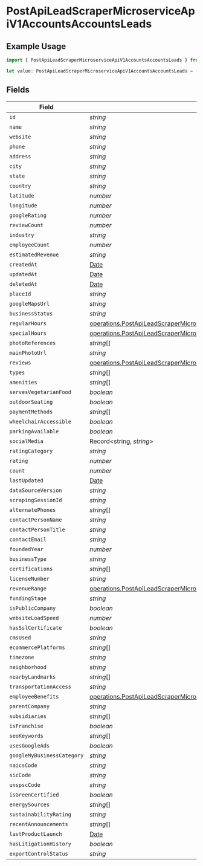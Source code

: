# PostApiLeadScraperMicroserviceApiV1AccountsAccountsLeads

## Example Usage

```typescript
import { PostApiLeadScraperMicroserviceApiV1AccountsAccountsLeads } from "oppulence-backend-sdk/models/operations";

let value: PostApiLeadScraperMicroserviceApiV1AccountsAccountsLeads = {};
```

## Fields

| Field                                                                                                                                                                              | Type                                                                                                                                                                               | Required                                                                                                                                                                           | Description                                                                                                                                                                        |
| ---------------------------------------------------------------------------------------------------------------------------------------------------------------------------------- | ---------------------------------------------------------------------------------------------------------------------------------------------------------------------------------- | ---------------------------------------------------------------------------------------------------------------------------------------------------------------------------------- | ---------------------------------------------------------------------------------------------------------------------------------------------------------------------------------- |
| `id`                                                                                                                                                                               | *string*                                                                                                                                                                           | :heavy_minus_sign:                                                                                                                                                                 | N/A                                                                                                                                                                                |
| `name`                                                                                                                                                                             | *string*                                                                                                                                                                           | :heavy_minus_sign:                                                                                                                                                                 | N/A                                                                                                                                                                                |
| `website`                                                                                                                                                                          | *string*                                                                                                                                                                           | :heavy_minus_sign:                                                                                                                                                                 | N/A                                                                                                                                                                                |
| `phone`                                                                                                                                                                            | *string*                                                                                                                                                                           | :heavy_minus_sign:                                                                                                                                                                 | N/A                                                                                                                                                                                |
| `address`                                                                                                                                                                          | *string*                                                                                                                                                                           | :heavy_minus_sign:                                                                                                                                                                 | N/A                                                                                                                                                                                |
| `city`                                                                                                                                                                             | *string*                                                                                                                                                                           | :heavy_minus_sign:                                                                                                                                                                 | N/A                                                                                                                                                                                |
| `state`                                                                                                                                                                            | *string*                                                                                                                                                                           | :heavy_minus_sign:                                                                                                                                                                 | N/A                                                                                                                                                                                |
| `country`                                                                                                                                                                          | *string*                                                                                                                                                                           | :heavy_minus_sign:                                                                                                                                                                 | N/A                                                                                                                                                                                |
| `latitude`                                                                                                                                                                         | *number*                                                                                                                                                                           | :heavy_minus_sign:                                                                                                                                                                 | N/A                                                                                                                                                                                |
| `longitude`                                                                                                                                                                        | *number*                                                                                                                                                                           | :heavy_minus_sign:                                                                                                                                                                 | N/A                                                                                                                                                                                |
| `googleRating`                                                                                                                                                                     | *number*                                                                                                                                                                           | :heavy_minus_sign:                                                                                                                                                                 | N/A                                                                                                                                                                                |
| `reviewCount`                                                                                                                                                                      | *number*                                                                                                                                                                           | :heavy_minus_sign:                                                                                                                                                                 | N/A                                                                                                                                                                                |
| `industry`                                                                                                                                                                         | *string*                                                                                                                                                                           | :heavy_minus_sign:                                                                                                                                                                 | N/A                                                                                                                                                                                |
| `employeeCount`                                                                                                                                                                    | *number*                                                                                                                                                                           | :heavy_minus_sign:                                                                                                                                                                 | N/A                                                                                                                                                                                |
| `estimatedRevenue`                                                                                                                                                                 | *string*                                                                                                                                                                           | :heavy_minus_sign:                                                                                                                                                                 | N/A                                                                                                                                                                                |
| `createdAt`                                                                                                                                                                        | [Date](https://developer.mozilla.org/en-US/docs/Web/JavaScript/Reference/Global_Objects/Date)                                                                                      | :heavy_minus_sign:                                                                                                                                                                 | N/A                                                                                                                                                                                |
| `updatedAt`                                                                                                                                                                        | [Date](https://developer.mozilla.org/en-US/docs/Web/JavaScript/Reference/Global_Objects/Date)                                                                                      | :heavy_minus_sign:                                                                                                                                                                 | N/A                                                                                                                                                                                |
| `deletedAt`                                                                                                                                                                        | [Date](https://developer.mozilla.org/en-US/docs/Web/JavaScript/Reference/Global_Objects/Date)                                                                                      | :heavy_minus_sign:                                                                                                                                                                 | N/A                                                                                                                                                                                |
| `placeId`                                                                                                                                                                          | *string*                                                                                                                                                                           | :heavy_minus_sign:                                                                                                                                                                 | N/A                                                                                                                                                                                |
| `googleMapsUrl`                                                                                                                                                                    | *string*                                                                                                                                                                           | :heavy_minus_sign:                                                                                                                                                                 | N/A                                                                                                                                                                                |
| `businessStatus`                                                                                                                                                                   | *string*                                                                                                                                                                           | :heavy_minus_sign:                                                                                                                                                                 | N/A                                                                                                                                                                                |
| `regularHours`                                                                                                                                                                     | [operations.PostApiLeadScraperMicroserviceApiV1AccountsAccountsRegularHours](../../models/operations/postapileadscrapermicroserviceapiv1accountsaccountsregularhours.md)[]         | :heavy_minus_sign:                                                                                                                                                                 | N/A                                                                                                                                                                                |
| `specialHours`                                                                                                                                                                     | [operations.PostApiLeadScraperMicroserviceApiV1AccountsAccountsSpecialHours](../../models/operations/postapileadscrapermicroserviceapiv1accountsaccountsspecialhours.md)[]         | :heavy_minus_sign:                                                                                                                                                                 | N/A                                                                                                                                                                                |
| `photoReferences`                                                                                                                                                                  | *string*[]                                                                                                                                                                         | :heavy_minus_sign:                                                                                                                                                                 | N/A                                                                                                                                                                                |
| `mainPhotoUrl`                                                                                                                                                                     | *string*                                                                                                                                                                           | :heavy_minus_sign:                                                                                                                                                                 | N/A                                                                                                                                                                                |
| `reviews`                                                                                                                                                                          | [operations.PostApiLeadScraperMicroserviceApiV1AccountsAccountsReviews](../../models/operations/postapileadscrapermicroserviceapiv1accountsaccountsreviews.md)[]                   | :heavy_minus_sign:                                                                                                                                                                 | N/A                                                                                                                                                                                |
| `types`                                                                                                                                                                            | *string*[]                                                                                                                                                                         | :heavy_minus_sign:                                                                                                                                                                 | N/A                                                                                                                                                                                |
| `amenities`                                                                                                                                                                        | *string*[]                                                                                                                                                                         | :heavy_minus_sign:                                                                                                                                                                 | N/A                                                                                                                                                                                |
| `servesVegetarianFood`                                                                                                                                                             | *boolean*                                                                                                                                                                          | :heavy_minus_sign:                                                                                                                                                                 | N/A                                                                                                                                                                                |
| `outdoorSeating`                                                                                                                                                                   | *boolean*                                                                                                                                                                          | :heavy_minus_sign:                                                                                                                                                                 | N/A                                                                                                                                                                                |
| `paymentMethods`                                                                                                                                                                   | *string*[]                                                                                                                                                                         | :heavy_minus_sign:                                                                                                                                                                 | N/A                                                                                                                                                                                |
| `wheelchairAccessible`                                                                                                                                                             | *boolean*                                                                                                                                                                          | :heavy_minus_sign:                                                                                                                                                                 | N/A                                                                                                                                                                                |
| `parkingAvailable`                                                                                                                                                                 | *boolean*                                                                                                                                                                          | :heavy_minus_sign:                                                                                                                                                                 | N/A                                                                                                                                                                                |
| `socialMedia`                                                                                                                                                                      | Record<string, *string*>                                                                                                                                                           | :heavy_minus_sign:                                                                                                                                                                 | N/A                                                                                                                                                                                |
| `ratingCategory`                                                                                                                                                                   | *string*                                                                                                                                                                           | :heavy_minus_sign:                                                                                                                                                                 | N/A                                                                                                                                                                                |
| `rating`                                                                                                                                                                           | *number*                                                                                                                                                                           | :heavy_minus_sign:                                                                                                                                                                 | N/A                                                                                                                                                                                |
| `count`                                                                                                                                                                            | *number*                                                                                                                                                                           | :heavy_minus_sign:                                                                                                                                                                 | N/A                                                                                                                                                                                |
| `lastUpdated`                                                                                                                                                                      | [Date](https://developer.mozilla.org/en-US/docs/Web/JavaScript/Reference/Global_Objects/Date)                                                                                      | :heavy_minus_sign:                                                                                                                                                                 | N/A                                                                                                                                                                                |
| `dataSourceVersion`                                                                                                                                                                | *string*                                                                                                                                                                           | :heavy_minus_sign:                                                                                                                                                                 | N/A                                                                                                                                                                                |
| `scrapingSessionId`                                                                                                                                                                | *string*                                                                                                                                                                           | :heavy_minus_sign:                                                                                                                                                                 | N/A                                                                                                                                                                                |
| `alternatePhones`                                                                                                                                                                  | *string*[]                                                                                                                                                                         | :heavy_minus_sign:                                                                                                                                                                 | N/A                                                                                                                                                                                |
| `contactPersonName`                                                                                                                                                                | *string*                                                                                                                                                                           | :heavy_minus_sign:                                                                                                                                                                 | N/A                                                                                                                                                                                |
| `contactPersonTitle`                                                                                                                                                               | *string*                                                                                                                                                                           | :heavy_minus_sign:                                                                                                                                                                 | N/A                                                                                                                                                                                |
| `contactEmail`                                                                                                                                                                     | *string*                                                                                                                                                                           | :heavy_minus_sign:                                                                                                                                                                 | N/A                                                                                                                                                                                |
| `foundedYear`                                                                                                                                                                      | *number*                                                                                                                                                                           | :heavy_minus_sign:                                                                                                                                                                 | N/A                                                                                                                                                                                |
| `businessType`                                                                                                                                                                     | *string*                                                                                                                                                                           | :heavy_minus_sign:                                                                                                                                                                 | N/A                                                                                                                                                                                |
| `certifications`                                                                                                                                                                   | *string*[]                                                                                                                                                                         | :heavy_minus_sign:                                                                                                                                                                 | N/A                                                                                                                                                                                |
| `licenseNumber`                                                                                                                                                                    | *string*                                                                                                                                                                           | :heavy_minus_sign:                                                                                                                                                                 | N/A                                                                                                                                                                                |
| `revenueRange`                                                                                                                                                                     | [operations.PostApiLeadScraperMicroserviceApiV1AccountsAccountsRevenueRange](../../models/operations/postapileadscrapermicroserviceapiv1accountsaccountsrevenuerange.md)           | :heavy_minus_sign:                                                                                                                                                                 | N/A                                                                                                                                                                                |
| `fundingStage`                                                                                                                                                                     | *string*                                                                                                                                                                           | :heavy_minus_sign:                                                                                                                                                                 | N/A                                                                                                                                                                                |
| `isPublicCompany`                                                                                                                                                                  | *boolean*                                                                                                                                                                          | :heavy_minus_sign:                                                                                                                                                                 | N/A                                                                                                                                                                                |
| `websiteLoadSpeed`                                                                                                                                                                 | *number*                                                                                                                                                                           | :heavy_minus_sign:                                                                                                                                                                 | N/A                                                                                                                                                                                |
| `hasSslCertificate`                                                                                                                                                                | *boolean*                                                                                                                                                                          | :heavy_minus_sign:                                                                                                                                                                 | N/A                                                                                                                                                                                |
| `cmsUsed`                                                                                                                                                                          | *string*                                                                                                                                                                           | :heavy_minus_sign:                                                                                                                                                                 | N/A                                                                                                                                                                                |
| `ecommercePlatforms`                                                                                                                                                               | *string*[]                                                                                                                                                                         | :heavy_minus_sign:                                                                                                                                                                 | N/A                                                                                                                                                                                |
| `timezone`                                                                                                                                                                         | *string*                                                                                                                                                                           | :heavy_minus_sign:                                                                                                                                                                 | N/A                                                                                                                                                                                |
| `neighborhood`                                                                                                                                                                     | *string*                                                                                                                                                                           | :heavy_minus_sign:                                                                                                                                                                 | N/A                                                                                                                                                                                |
| `nearbyLandmarks`                                                                                                                                                                  | *string*[]                                                                                                                                                                         | :heavy_minus_sign:                                                                                                                                                                 | N/A                                                                                                                                                                                |
| `transportationAccess`                                                                                                                                                             | *string*                                                                                                                                                                           | :heavy_minus_sign:                                                                                                                                                                 | N/A                                                                                                                                                                                |
| `employeeBenefits`                                                                                                                                                                 | [operations.PostApiLeadScraperMicroserviceApiV1AccountsAccountsEmployeeBenefits](../../models/operations/postapileadscrapermicroserviceapiv1accountsaccountsemployeebenefits.md)[] | :heavy_minus_sign:                                                                                                                                                                 | N/A                                                                                                                                                                                |
| `parentCompany`                                                                                                                                                                    | *string*                                                                                                                                                                           | :heavy_minus_sign:                                                                                                                                                                 | N/A                                                                                                                                                                                |
| `subsidiaries`                                                                                                                                                                     | *string*[]                                                                                                                                                                         | :heavy_minus_sign:                                                                                                                                                                 | N/A                                                                                                                                                                                |
| `isFranchise`                                                                                                                                                                      | *boolean*                                                                                                                                                                          | :heavy_minus_sign:                                                                                                                                                                 | N/A                                                                                                                                                                                |
| `seoKeywords`                                                                                                                                                                      | *string*[]                                                                                                                                                                         | :heavy_minus_sign:                                                                                                                                                                 | N/A                                                                                                                                                                                |
| `usesGoogleAds`                                                                                                                                                                    | *boolean*                                                                                                                                                                          | :heavy_minus_sign:                                                                                                                                                                 | N/A                                                                                                                                                                                |
| `googleMyBusinessCategory`                                                                                                                                                         | *string*                                                                                                                                                                           | :heavy_minus_sign:                                                                                                                                                                 | N/A                                                                                                                                                                                |
| `naicsCode`                                                                                                                                                                        | *string*                                                                                                                                                                           | :heavy_minus_sign:                                                                                                                                                                 | N/A                                                                                                                                                                                |
| `sicCode`                                                                                                                                                                          | *string*                                                                                                                                                                           | :heavy_minus_sign:                                                                                                                                                                 | N/A                                                                                                                                                                                |
| `unspscCode`                                                                                                                                                                       | *string*                                                                                                                                                                           | :heavy_minus_sign:                                                                                                                                                                 | N/A                                                                                                                                                                                |
| `isGreenCertified`                                                                                                                                                                 | *boolean*                                                                                                                                                                          | :heavy_minus_sign:                                                                                                                                                                 | N/A                                                                                                                                                                                |
| `energySources`                                                                                                                                                                    | *string*[]                                                                                                                                                                         | :heavy_minus_sign:                                                                                                                                                                 | N/A                                                                                                                                                                                |
| `sustainabilityRating`                                                                                                                                                             | *string*                                                                                                                                                                           | :heavy_minus_sign:                                                                                                                                                                 | N/A                                                                                                                                                                                |
| `recentAnnouncements`                                                                                                                                                              | *string*[]                                                                                                                                                                         | :heavy_minus_sign:                                                                                                                                                                 | N/A                                                                                                                                                                                |
| `lastProductLaunch`                                                                                                                                                                | [Date](https://developer.mozilla.org/en-US/docs/Web/JavaScript/Reference/Global_Objects/Date)                                                                                      | :heavy_minus_sign:                                                                                                                                                                 | N/A                                                                                                                                                                                |
| `hasLitigationHistory`                                                                                                                                                             | *boolean*                                                                                                                                                                          | :heavy_minus_sign:                                                                                                                                                                 | N/A                                                                                                                                                                                |
| `exportControlStatus`                                                                                                                                                              | *string*                                                                                                                                                                           | :heavy_minus_sign:                                                                                                                                                                 | N/A                                                                                                                                                                                |
